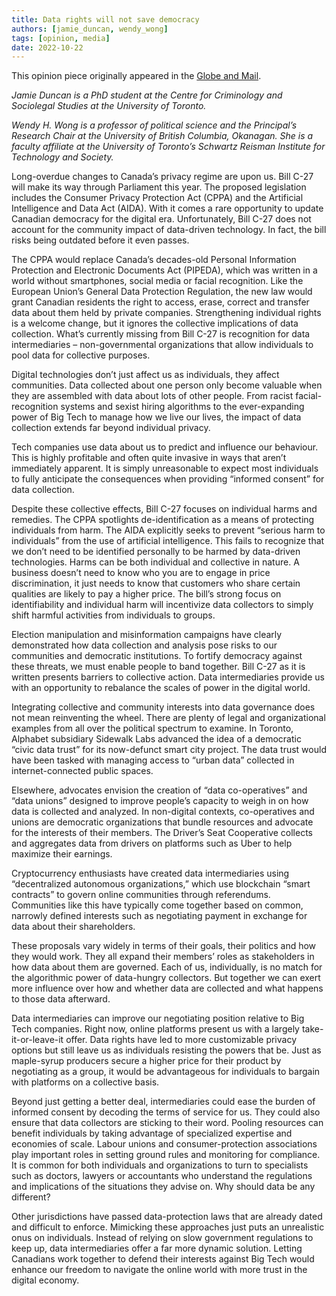 ```yaml
---
title: Data rights will not save democracy
authors: [jamie_duncan, wendy_wong]
tags: [opinion, media]
date: 2022-10-22 
---
```

This opinion piece originally appeared in the [Globe and Mail](https://www.theglobeandmail.com/opinion/article-data-rights-will-not-save-democracy/).

*Jamie Duncan is a PhD student at the Centre for Criminology and Sociolegal Studies at the University of Toronto.*

*Wendy H. Wong is a professor of political science and the Principal’s Research Chair at the University of British Columbia, Okanagan. She is a faculty affiliate at the University of Toronto’s Schwartz Reisman Institute for Technology and Society.*

Long-overdue changes to Canada’s privacy regime are upon us. Bill C-27 will make its way through Parliament this year. The proposed legislation includes the Consumer Privacy Protection Act (CPPA) and the Artificial Intelligence and Data Act (AIDA). With it comes a rare opportunity to update Canadian democracy for the digital era. Unfortunately, Bill C-27 does not account for the community impact of data-driven technology. In fact, the bill risks being outdated before it even passes.

The CPPA would replace Canada’s decades-old Personal Information Protection and Electronic Documents Act (PIPEDA), which was written in a world without smartphones, social media or facial recognition. Like the European Union’s General Data Protection Regulation, the new law would grant Canadian residents the right to access, erase, correct and transfer data about them held by private companies. Strengthening individual rights is a welcome change, but it ignores the collective implications of data collection. What’s currently missing from Bill C-27 is recognition for data intermediaries – non-governmental organizations that allow individuals to pool data for collective purposes.

Digital technologies don’t just affect us as individuals, they affect communities. Data collected about one person only become valuable when they are assembled with data about lots of other people. From racist facial-recognition systems and sexist hiring algorithms to the ever-expanding power of Big Tech to manage how we live our lives, the impact of data collection extends far beyond individual privacy.

Tech companies use data about us to predict and influence our behaviour. This is highly profitable and often quite invasive in ways that aren’t immediately apparent. It is simply unreasonable to expect most individuals to fully anticipate the consequences when providing “informed consent” for data collection.

Despite these collective effects, Bill C-27 focuses on individual harms and remedies. The CPPA spotlights de-identification as a means of protecting individuals from harm. The AIDA explicitly seeks to prevent “serious harm to individuals” from the use of artificial intelligence. This fails to recognize that we don’t need to be identified personally to be harmed by data-driven technologies. Harms can be both individual and collective in nature. A business doesn’t need to know who you are to engage in price discrimination, it just needs to know that customers who share certain qualities are likely to pay a higher price. The bill’s strong focus on identifiability and individual harm will incentivize data collectors to simply shift harmful activities from individuals to groups.

Election manipulation and misinformation campaigns have clearly demonstrated how data collection and analysis pose risks to our communities and democratic institutions. To fortify democracy against these threats, we must enable people to band together. Bill C-27 as it is written presents barriers to collective action. Data intermediaries provide us with an opportunity to rebalance the scales of power in the digital world.

Integrating collective and community interests into data governance does not mean reinventing the wheel. There are plenty of legal and organizational examples from all over the political spectrum to examine. In Toronto, Alphabet subsidiary Sidewalk Labs advanced the idea of a democratic “civic data trust” for its now-defunct smart city project. The data trust would have been tasked with managing access to “urban data” collected in internet-connected public spaces.

Elsewhere, advocates envision the creation of “data co-operatives” and “data unions” designed to improve people’s capacity to weigh in on how data is collected and analyzed. In non-digital contexts, co-operatives and unions are democratic organizations that bundle resources and advocate for the interests of their members. The Driver’s Seat Cooperative collects and aggregates data from drivers on platforms such as Uber to help maximize their earnings.

Cryptocurrency enthusiasts have created data intermediaries using “decentralized autonomous organizations,” which use blockchain “smart contracts” to govern online communities through referendums. Communities like this have typically come together based on common, narrowly defined interests such as negotiating payment in exchange for data about their shareholders.

These proposals vary widely in terms of their goals, their politics and how they would work. They all expand their members’ roles as stakeholders in how data about them are governed. Each of us, individually, is no match for the algorithmic power of data-hungry collectors. But together we can exert more influence over how and whether data are collected and what happens to those data afterward.

Data intermediaries can improve our negotiating position relative to Big Tech companies. Right now, online platforms present us with a largely take-it-or-leave-it offer. Data rights have led to more customizable privacy options but still leave us as individuals resisting the powers that be. Just as maple-syrup producers secure a higher price for their product by negotiating as a group, it would be advantageous for individuals to bargain with platforms on a collective basis.

Beyond just getting a better deal, intermediaries could ease the burden of informed consent by decoding the terms of service for us. They could also ensure that data collectors are sticking to their word. Pooling resources can benefit individuals by taking advantage of specialized expertise and economies of scale. Labour unions and consumer-protection associations play important roles in setting ground rules and monitoring for compliance. It is common for both individuals and organizations to turn to specialists such as doctors, lawyers or accountants who understand the regulations and implications of the situations they advise on. Why should data be any different?

Other jurisdictions have passed data-protection laws that are already dated and difficult to enforce. Mimicking these approaches just puts an unrealistic onus on individuals. Instead of relying on slow government regulations to keep up, data intermediaries offer a far more dynamic solution. Letting Canadians work together to defend their interests against Big Tech would enhance our freedom to navigate the online world with more trust in the digital economy.
